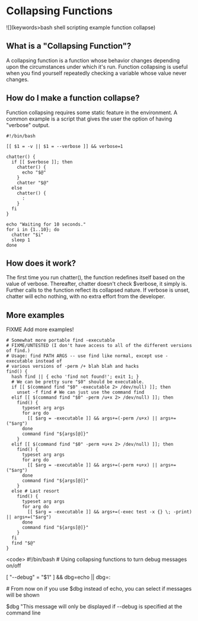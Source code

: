 # Collapsing Functions

![](keywords>bash shell scripting example function collapse)

## What is a "Collapsing Function"?

A collapsing function is a function whose behavior changes depending
upon the circumstances under which it's run. Function collapsing is
useful when you find yourself repeatedly checking a variable whose value
never changes.

## How do I make a function collapse?

Function collapsing requires some static feature in the environment. A
common example is a script that gives the user the option of having
"verbose" output.

    #!/bin/bash

    [[ $1 = -v || $1 = --verbose ]] && verbose=1

    chatter() {
      if [[ $verbose ]]; then
        chatter() {
          echo "$@"
        }
        chatter "$@"
      else
        chatter() {
          :
        }
      fi
    }

    echo "Waiting for 10 seconds."
    for i in {1..10}; do
      chatter "$i"
      sleep 1
    done

## How does it work?

The first time you run chatter(), the function redefines itself based on
the value of verbose. Thereafter, chatter doesn't check \$verbose, it
simply is. Further calls to the function reflect its collapsed nature.
If verbose is unset, chatter will echo nothing, with no extra effort
from the developer.

## More examples

FIXME Add more examples!

    # Somewhat more portable find -executable
    # FIXME/UNTESTED (I don't have access to all of the different versions of find.)
    # Usage: find PATH ARGS -- use find like normal, except use -executable instead of
    # various versions of -perm /+ blah blah and hacks
    find() {
      hash find || { echo 'find not found!'; exit 1; }
      # We can be pretty sure "$0" should be executable.
      if [[ $(command find "$0" -executable 2> /dev/null) ]]; then
        unset -f find # We can just use the command find
      elif [[ $(command find "$0" -perm /u+x 2> /dev/null) ]]; then
        find() {
          typeset arg args
          for arg do
            [[ $arg = -executable ]] && args+=(-perm /u+x) || args+=("$arg")
          done
          command find "${args[@]}"
        }
      elif [[ $(command find "$0" -perm +u+x 2> /dev/null) ]]; then
        find() {
          typeset arg args
          for arg do
            [[ $arg = -executable ]] && args+=(-perm +u+x) || args+=("$arg")
          done
          command find "${args[@]}"
        }
      else # Last resort
        find() {
          typeset arg args
          for arg do
            [[ $arg = -executable ]] && args+=(-exec test -x {} \; -print) || args+=("$arg")
          done
          command find "${args[@]}"
        }
      fi
      find "$@"
    }

\<code\> \#!/bin/bash \# Using collapsing functions to turn debug
messages on/off

\[ "--debug" = "\$1" \] && dbg=echo \|\| dbg=:

\# From now on if you use \$dbg instead of echo, you can select if
messages will be shown

\$dbg "This message will only be displayed if --debug is specified at
the command line
